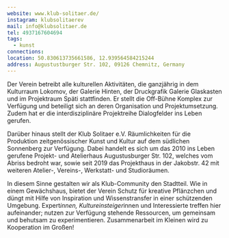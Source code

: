 ```yaml
---
website: www.klub-solitaer.de/
instagram: klubsolitaerev
mail: info@klubsolitaer.de
tel: 4937167604694
tags:
  - kunst
connections: 
location: 50.830613735661586, 12.939564584215244
address: Augustustburger Str. 102, 09126 Chemnitz, Germany
---
```

Der Verein betreibt alle kulturellen Aktivitäten, die ganzjährig in dem Kulturraum Lokomov, der Galerie Hinten, der Druckgrafik Galerie Glaskasten und im Projektraum Späti stattfinden. Er stellt die Off-Bühne Komplex zur Verfügung und beteiligt sich an deren Organisation und Projektumsetzung. Zudem hat er die interdisziplinäre Projektreihe Dialogfelder ins Leben gerufen.

Darüber hinaus stellt der Klub Solitaer e.V. Räumlichkeiten für die Produktion zeitgenössischer Kunst und Kultur auf dem südlichen Sonnenberg zur Verfügung. Dabei handelt es sich um das 2010 ins Leben gerufene Projekt- und Atelierhaus Augustusburger Str. 102, welches vom Abriss bedroht war, sowie seit 2019 das Projekthaus in der Jakobstr. 42 mit weiteren Atelier-, Vereins-, Werkstatt- und Studioräumen.

In diesem Sinne gestalten wir als Klub-Community den Stadtteil. Wie in einem Gewächshaus, bietet der Verein Schutz für kreative Pflänzchen und düngt mit Hilfe von Inspiration und Wissenstransfer in einer schützenden Umgebung. Expert*innen, Kultureinsteiger*innen und Interessierte treffen hier aufeinander; nutzen zur Verfügung stehende Ressourcen, um gemeinsam und behutsam zu experimentieren. Zusammenarbeit im Kleinen wird zu Kooperation im Großen!